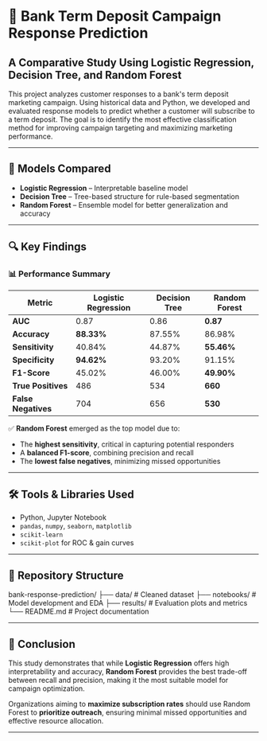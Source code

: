 # 📣 Bank Term Deposit Campaign Response Prediction  
## A Comparative Study Using Logistic Regression, Decision Tree, and Random Forest

This project analyzes customer responses to a bank's term deposit marketing campaign. Using historical data and Python, we developed and evaluated response models to predict whether a customer will subscribe to a term deposit. The goal is to identify the most effective classification method for improving campaign targeting and maximizing marketing performance.

---

## 🧠 Models Compared
- **Logistic Regression** – Interpretable baseline model
- **Decision Tree** – Tree-based structure for rule-based segmentation
- **Random Forest** – Ensemble model for better generalization and accuracy

---

## 🔍 Key Findings

### 📊 Performance Summary

| Metric              | Logistic Regression | Decision Tree | Random Forest |
|---------------------|---------------------|----------------|----------------|
| **AUC**             | 0.87                | 0.86           | **0.87**       |
| **Accuracy**        | **88.33%**          | 87.55%         | 86.98%         |
| **Sensitivity**     | 40.84%              | 44.87%         | **55.46%**     |
| **Specificity**     | **94.62%**          | 93.20%         | 91.15%         |
| **F1-Score**        | 45.02%              | 46.00%         | **49.90%**     |
| **True Positives**  | 486                 | 534            | **660**        |
| **False Negatives** | 704                 | 656            | **530**        |

✅ **Random Forest** emerged as the top model due to:
- The **highest sensitivity**, critical in capturing potential responders
- A **balanced F1-score**, combining precision and recall
- The **lowest false negatives**, minimizing missed opportunities

---

## 🛠️ Tools & Libraries Used
- Python, Jupyter Notebook  
- `pandas`, `numpy`, `seaborn`, `matplotlib`
- `scikit-learn`
- `scikit-plot` for ROC & gain curves

---

## 📁 Repository Structure
bank-response-prediction/
├── data/ # Cleaned dataset
├── notebooks/ # Model development and EDA
├── results/ # Evaluation plots and metrics
└── README.md # Project documentation

---

## 📌 Conclusion

This study demonstrates that while **Logistic Regression** offers high interpretability and accuracy, **Random Forest** provides the best trade-off between recall and precision, making it the most suitable model for campaign optimization.

Organizations aiming to **maximize subscription rates** should use Random Forest to **prioritize outreach**, ensuring minimal missed opportunities and effective resource allocation.

---
